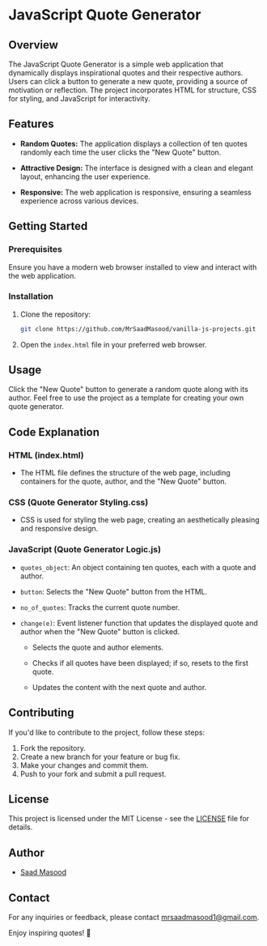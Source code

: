 # JavaScript Quote Generator

## Overview

The JavaScript Quote Generator is a simple web application that dynamically displays inspirational quotes and their respective authors. Users can click a button to generate a new quote, providing a source of motivation or reflection. The project incorporates HTML for structure, CSS for styling, and JavaScript for interactivity.

## Features

- **Random Quotes:** The application displays a collection of ten quotes randomly each time the user clicks the "New Quote" button.

- **Attractive Design:** The interface is designed with a clean and elegant layout, enhancing the user experience.

- **Responsive:** The web application is responsive, ensuring a seamless experience across various devices.

## Getting Started

### Prerequisites

Ensure you have a modern web browser installed to view and interact with the web application.

### Installation

1. Clone the repository:

   ```bash
   git clone https://github.com/MrSaadMasood/vanilla-js-projects.git
   ```

2. Open the `index.html` file in your preferred web browser.

## Usage

Click the "New Quote" button to generate a random quote along with its author. Feel free to use the project as a template for creating your own quote generator.

## Code Explanation

### HTML (index.html)

- The HTML file defines the structure of the web page, including containers for the quote, author, and the "New Quote" button.

### CSS (Quote Generator Styling.css)

- CSS is used for styling the web page, creating an aesthetically pleasing and responsive design.

### JavaScript (Quote Generator Logic.js)

- `quotes_object`: An object containing ten quotes, each with a quote and author.

- `button`: Selects the "New Quote" button from the HTML.

- `no_of_quotes`: Tracks the current quote number.

- `change(e)`: Event listener function that updates the displayed quote and author when the "New Quote" button is clicked.

    - Selects the quote and author elements.
    
    - Checks if all quotes have been displayed; if so, resets to the first quote.
    
    - Updates the content with the next quote and author.

## Contributing

If you'd like to contribute to the project, follow these steps:

1. Fork the repository.
2. Create a new branch for your feature or bug fix.
3. Make your changes and commit them.
4. Push to your fork and submit a pull request.

## License

This project is licensed under the MIT License - see the [LICENSE](LICENSE) file for details.

## Author

- [Saad Masood](https://www.linkedin.com/in/saad-masood-8b100125b/)

## Contact

For any inquiries or feedback, please contact mrsaadmasood1@gmail.com.

Enjoy inspiring quotes! 🌟